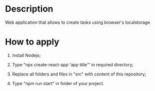 # Description
Web application that allows to create tasks using browser's localstorage

# How to apply

1) Install Nodejs;

2) Type "npx create-react-app 'app title'" in required directory;

3) Replace all folders and files in "src" with content of this repository;

4) Type "npm run start" in folder of your project.
